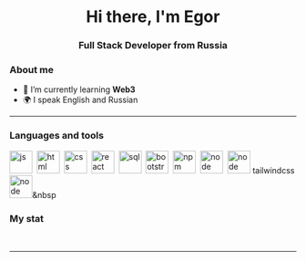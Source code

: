 <div id="header" align="center">
    <h1>Hi there, I'm  Egor </h1>
    <h3>Full Stack Developer from Russia</h3>
</div>

### About me
- 🌱 I’m currently learning **Web3**
- 🌍 I speak English and Russian

---

### Languages and tools

<img src="https://cdn.jsdelivr.net/gh/devicons/devicon/icons/javascript/javascript-original.svg" title="js" width="40" height="40"/>&nbsp;
<img src="https://cdn.jsdelivr.net/gh/devicons/devicon/icons/html5/html5-original.svg" title="html" width="40" height="40"/>&nbsp;
<img src="https://cdn.jsdelivr.net/gh/devicons/devicon/icons/css3/css3-original.svg" title="css" width="40" height="40"/>&nbsp;
<img src="https://cdn.jsdelivr.net/gh/devicons/devicon/icons/vuejs/vuejs-original.svg" title="react" width="40" height="40"/>&nbsp;
<img src="https://cdn.jsdelivr.net/gh/devicons/devicon/icons/mongodb/mongodb-original.svg" title="sql" width="40" height="40"/>&nbsp;
<img src="https://cdn.jsdelivr.net/gh/devicons/devicon/icons/bootstrap/bootstrap-plain.svg" title="bootstrap" width="40" height="40"/>&nbsp;
<img src="https://cdn.jsdelivr.net/gh/devicons/devicon/icons/npm/npm-original-wordmark.svg" title="npm" width="40" height="40"/>&nbsp;
<img src="https://cdn.jsdelivr.net/gh/devicons/devicon/icons/nodejs/nodejs-original.svg" title="node" width="40" height="40"/>&nbsp;
<img src="https://cdn.jsdelivr.net/gh/devicons/devicon/icons/mysql/mysql-original.svg" title="node" width="40" height="40"/>&nbsp;tailwindcss
<img src="https://cdn.jsdelivr.net/gh/devicons/devicon/icons/tailwindcss/tailwindcss-original.svg" title="node" width="40" height="40"/>&nbsp


### My stat

<div id="stat" align="center">
    <img src="https://github-profile-summary-cards.vercel.app/api/cards/profile-details?username=Gorynoch&theme=github_dark" alt=""/>
    <img src="https://github-profile-summary-cards.vercel.app/api/cards/most-commit-language?username=Gorynoch&theme=github_dark" alt=""/>
     <img src="https://github-profile-summary-cards.vercel.app/api/cards/stats?username=Gorynoch&theme=github_dark" alt=""/>
</div>

---

